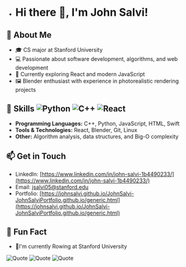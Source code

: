 - # Hi there 👋, I'm John Salvi!

## 🚀 About Me
- 🎓 CS major at Stanford University  
- 💻 Passionate about software development, algorithms, and web development  
- 🌟 Currently exploring React and modern JavaScript  
- 🖼️ Blender enthusiast with experience in photorealistic rendering projects  

## 🔧 Skills ![Python](https://img.shields.io/badge/Python-3776AB?style=for-the-badge&logo=python&logoColor=white) ![C++](https://img.shields.io/badge/C%2B%2B-00599C?style=for-the-badge&logo=c%2B%2B&logoColor=white) ![React](https://img.shields.io/badge/React-20232A?style=for-the-badge&logo=react&logoColor=61DAFB)
- **Programming Languages:** C++, Python, JavaScript, HTML, Swift
- **Tools & Technologies:** React, Blender, Git, Linux  
- **Other:** Algorithm analysis, data structures, and Big-O complexity  

## 📫 Get in Touch
- LinkedIn: [https://www.linkedin.com/in/john-salvi-1b4490233/](https://www.linkedin.com/in/john-salvi-1b4490233/)  
- Email: [jsalvi05@stanford.edu](mailto:jsalvi05@stanford.edu)  
- Portfolio: [https://johnsalvi.github.io/JohnSalvi-JohnSalviPortfolio.github.io/generic.html](https://johnsalvi.github.io/JohnSalvi-JohnSalviPortfolio.github.io/generic.html)

## 🌟 Fun Fact
- 🚣I'm currently Rowing at Stanford University


![Quote](https://quotes-github-readme.vercel.app/api?type=horizontal&theme=radical)
![Quote](https://quotes-github-readme.vercel.app/api?type=horizontal&theme=light)
![Quote](https://quotes-github-readme.vercel.app/api?type=horizontal&theme=radical)



<!---
JohnSalvi/JohnSalvi is a ✨ special ✨ repository because its `README.md` (this file) appears on your GitHub profile.
You can click the Preview link to take a look at your changes.
--->

